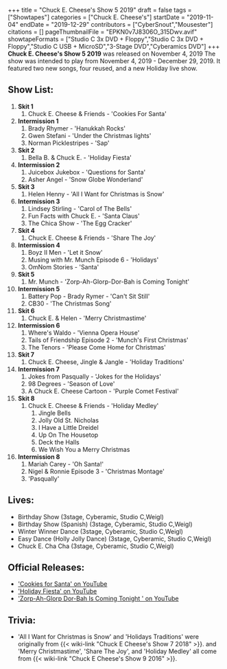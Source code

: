 +++
title = "Chuck E. Cheese's Show 5 2019"
draft = false
tags = ["Showtapes"]
categories = ["Chuck E. Cheese's"]
startDate = "2019-11-04"
endDate = "2019-12-29"
contributors = ["CyberSnout","Mousester"]
citations = []
pageThumbnailFile = "EPKN0v7J8306O_315Dwv.avif"
showtapeFormats = ["Studio C 3x DVD + Floppy","Studio C 3x DVD + Floppy","Studio C USB + MicroSD","3-Stage DVD","Cyberamics DVD"]
+++
**Chuck E. Cheese's Show 5 2019** was released on November 4, 2019
The show was intended to play from November 4, 2019 - December 29, 2019. It featured two new songs, four reused, and a new Holiday live show.

## Show List:

1.  **Skit 1**
    1.  Chuck E. Cheese & Friends - 'Cookies For Santa'
2.  **Intermission 1**
    1.  Brady Rhymer - 'Hanukkah Rocks'
    2.  Gwen Stefani - 'Under the Christmas lights'
    3.  Norman Picklestripes - 'Sap'
3.  **Skit 2**
    1.  Bella B. & Chuck E. - 'Holiday Fiesta'
4.  **Intermission 2**
    1.  Juicebox Jukebox - 'Questions for Santa'
    2.  Asher Angel - 'Snow Globe Wonderland'
5.  **Skit 3**
    1.  Helen Henny - 'All I Want for Christmas is Snow'
6.  **Intermission 3**
    1.  Lindsey Stirling - 'Carol of The Bells'
    2.  Fun Facts with Chuck E. - 'Santa Claus'
    3.  The Chica Show - 'The Egg Cracker'
7.  **Skit 4**
    1.  Chuck E. Cheese & Friends - 'Share The Joy'
8.  **Intermission 4**
    1.  Boyz II Men - 'Let it Snow'
    2.  Musing with Mr. Munch Episode 6 - 'Holidays'
    3.  OmNom Stories - 'Santa'
9.  **Skit 5**
    1.  Mr. Munch - 'Zorp-Ah-Glorp-Dor-Bah is Coming Tonight'
10. **Intermission 5**
    1.  Battery Pop - Brady Rymer - 'Can't Sit Still'
    2.  CB30 - 'The Christmas Song'
11. **Skit 6**
    1.  Chuck E. & Helen - 'Merry Christmastime'
12. **Intermission 6**
    1.  Where's Waldo - 'Vienna Opera House'
    2.  Tails of Friendship Episode 2 - 'Munch's First Christmas'
    3.  The Tenors - 'Please Come Home for Christmas'
13. **Skit 7**
    1.  Chuck E. Cheese, Jingle & Jangle - 'Holiday Traditions'
14. **Intermission 7**
    1.  Jokes from Pasqually - 'Jokes for the Holidays'
    2.  98 Degrees - 'Season of Love'
    3.  A Chuck E. Cheese Cartoon - 'Purple Comet Festival'
15. **Skit 8**
    1.  Chuck E. Cheese & Friends - 'Holiday Medley'
        1.  Jingle Bells
        2.  Jolly Old St. Nicholas
        3.  I Have a Little Dreidel
        4.  Up On The Housetop
        5.  Deck the Halls
        6.  We Wish You a Merry Christmas
16. **Intermission 8**
    1.  Mariah Carey - 'Oh Santa!'
    2.  Nigel & Ronnie Episode 3 - 'Christmas Montage'
    3.  'Pasqually'

## Lives:

- Birthday Show (3stage, Cyberamic, Studio C,Weigl)
- Birthday Show (Spanish) (3stage, Cyberamic, Studio C,Weigl)
- Winter Winner Dance (3stage, Cyberamic, Studio C,Weigl)
- Easy Dance (Holly Jolly Dance) (3stage, Cyberamic, Studio C,Weigl)
- Chuck E. Cha Cha (3stage, Cyberamic, Studio C,Weigl)

## Official Releases:

- ['Cookies for Santa' on YouTube](https://www.youtube.com/watch?v=YBxr9xyv6ts)
- ['Holiday Fiesta' on YouTube](https://www.youtube.com/watch?v=BKMcf9FNrWg)
- ['Zorp-Ah-Glorp Dor-Bah Is Coming Tonight ' on YouTube](https://www.youtube.com/watch?v=e_cjWXrYkEE)

## Trivia:

- 'All I Want for Christmas is Snow' and 'Holidays Traditions' were originally from {{< wiki-link "Chuck E Cheese's Show 7 2018" >}}. and 'Merry Christmastime', 'Share The Joy', and 'Holiday Medley' all come from {{< wiki-link "Chuck E Cheese's Show 9 2016" >}}.
